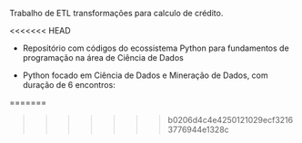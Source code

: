 Trabalho de ETL transformações para calculo de crédito.

<<<<<<< HEAD
  - Repositório com códigos do ecossistema Python para fundamentos de programação na área de Ciência de Dados

  - Python focado em Ciência de Dados e Mineração de Dados, com duração de 6 encontros:

=======
  
>>>>>>> b0206d4c4e4250121029ecf32163776944e1328c

